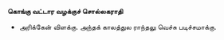 **கொங்கு வட்டார வழக்குச் சொல்லகராதி**
- அரிக்கேன் விளக்கு. அந்தக் காலத்துல ராந்தலு வெச்சு படிச்சமாக்கு.

